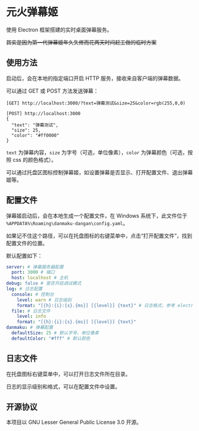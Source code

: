 # 元火弹幕姬

使用 Electron 框架搭建的实时桌面弹幕服务。

~~其实是因为第一代弹幕姬年久失修而花两天时间赶工做的临时方案~~
  
## 使用方法

启动后，会在本地的指定端口开启 HTTP 服务，接收来自客户端的弹幕数据。

可以通过 GET 或 POST 方法发送弹幕：

```
[GET] http://localhost:3000/?text=弹幕测试&size=25&color=rgb(255,0,0)
```

```
[POST] http://localhost:3000
{
  "text": "弹幕测试",
  "size": 25,
  "color": "#ff0000"
}
```

`text` 为弹幕内容，`size` 为字号（可选，单位像素），`color` 为弹幕颜色（可选，按照 css 的颜色格式）。

可以通过托盘区图标控制弹幕姬，如设置弹幕是否显示、打开配置文件、退出弹幕姬等。

## 配置文件

弹幕姬启动后，会在本地生成一个配置文件，在 Windows 系统下，此文件位于 `%APPDATA%\Roaming\danmaku-dangan\config.yaml`。

如果记不住这个路径，可以在托盘图标的右键菜单中，点击“打开配置文件”，找到配置文件的位置。

默认配置如下：

```yaml
server: # 弹幕服务器配置
  port: 3000 # 端口
  host: localhost # 主机
debug: false # 是否开启调试模式
log: # 日志配置
  console: # 控制台
    level: warn # 日志级别
    format: "[{h}:{i}:{s}.{ms}] [{level}] {text}" # 日志格式，参考 electron-log
  file: # 日志文件
    level: info
    format: "[{h}:{i}:{s}.{ms}] [{level}] {text}"
danmaku: # 弹幕配置
  defaultSize: 25 # 默认字号，单位像素
  defaultColor: "#fff" # 默认颜色
```

## 日志文件

在托盘图标右键菜单中，可以打开日志文件所在目录。

日志的显示级别和格式，可以在配置文件中设置。

## 开源协议

本项目以 GNU Lesser General Public License 3.0 开源。
